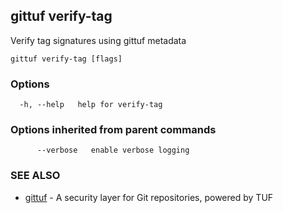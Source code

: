 ## gittuf verify-tag

Verify tag signatures using gittuf metadata

```
gittuf verify-tag [flags]
```

### Options

```
  -h, --help   help for verify-tag
```

### Options inherited from parent commands

```
      --verbose   enable verbose logging
```

### SEE ALSO

* [gittuf](gittuf.md)	 - A security layer for Git repositories, powered by TUF

